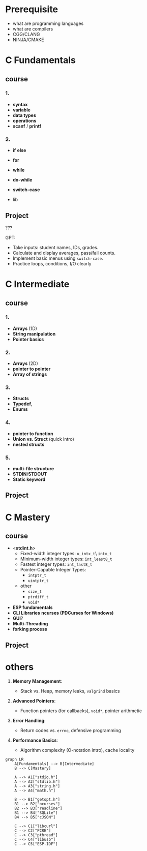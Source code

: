 
# Prerequisite
- what are programming languages 
- what are compilers
- CGG/CLANG
- NINJA/CMAKE

# C Fundamentals

## course
### 1.
- **syntax** 
- **variable** 
- **data types**
- **operations**
- **scanf** / **printf**
### 2. 
- **if** **else** 
- **for** 
- **while** 
- **do-while**
- **switch-case**

- lib

## Project
???


GPT:
- Take inputs: student names, IDs, grades.
- Calculate and display averages, pass/fail counts.
- Implement basic menus using `switch-case`.
- Practice loops, conditions, I/O clearly





# C Intermediate

## course


### 1.
- **Arrays** (1D)
- **String manipulation**
- **Pointer basics**

### 2. 
 - **Arrays** (2D)
 - **pointer to pointer** 
 - **Array of strings** 

### 3. 
 - **Structs**
- **Typedef**,
- **Enums**

### 4.
- **pointer to function**
- **Union vs. Struct** (quick intro)
-  **nested structs**
### 5. 
- **multi-file structure**
- **STDIN**/**STDOUT**
- **Static keyword**

## Project


# C Mastery

## course

- <**stdint.h**>
	- Fixed-width integer types: `u_intx_t`\ `intx_t`
	- Minimum-width integer types: `int_least8_t`
	- Fastest integer types: `int_fast8_t`
	- Pointer-Capable Integer Types: 
		- `intptr_t`
		- `uintptr_t`
	- other
		- `size_t` 
		- `ptrdiff_t`
		- `void*`
- **ESP fundamentals**
- **CLI Libraries** **ncurses (PDCurses for Windows)**
- **GUI**?
- **Multi-Threading**
- **forking process**

## Project







# others

1. **Memory Management**:
    
    - Stack vs. Heap, memory leaks, `valgrind` basics
        
2. **Advanced Pointers**:
    
    - Function pointers (for callbacks), `void*`, pointer arithmetic
        
3. **Error Handling**:
    
    - Return codes vs. `errno`, defensive programming
        
4. **Performance Basics**:
    
    - Algorithm complexity (O-notation intro), cache locality
```mermaid
graph LR
    A[Fundamentals] --> B[Intermediate]
    B --> C[Mastery]
    
    A --> A1["stdio.h"]
    A --> A2["stdlib.h"]
    A --> A3["string.h"]
    A --> A4["math.h"]
    
    B --> B1["getopt.h"]
    B1 --> B2["ncurses"]
    B2 --> B3["readline"]
    B1 --> B4["SQLite"]
    B4 --> B5["cJSON"]
    
    C --> C1["libcurl"]
    C --> C2["PCRE"]
    C --> C3["pthread"]
    C --> C4["libusb"]
    C --> C5["ESP-IDF"]
```


